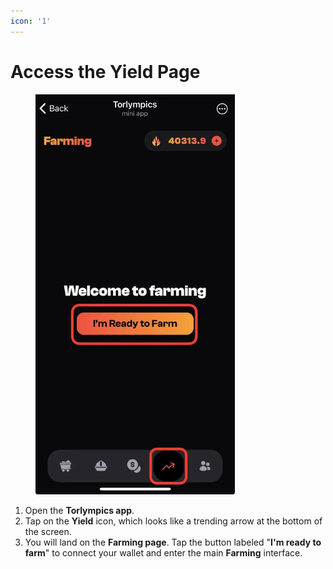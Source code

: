 ```yaml
---
icon: '1'
---
```


# Access the Yield Page

<figure><img src="../../.gitbook/assets/image (10).png" alt="" width="319"><figcaption></figcaption></figure>



1. Open the **Torlympics app**.
2. Tap on the **Yield** icon, which looks like a trending arrow at the bottom of the screen.
3. You will land on the **Farming page**. Tap the button labeled "**I'm ready to farm**" to connect your wallet and enter the main **Farming** interface.
